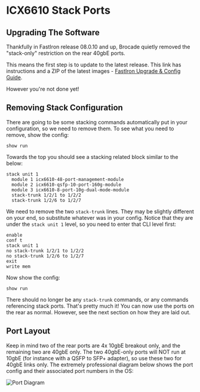 
# ICX6610 Stack Ports
## Upgrading The Software
Thankfully in FastIron release 08.0.10 and up, Brocade quietly removed the "stack-only" restriction on the rear 40gbE ports.  

This means the first step is to update to the latest release. This link has instructions and a ZIP of the latest images - [FastIron Upgrade & Config Guide](http://fohdeesha.com/docs/fcx/).  

However you're not done yet!

## Removing Stack Configuration
There are going to be some stacking commands automatically put in your configuration, so we need to remove them. To see what you need to remove, show the config:
```
show run
```
Towards the top you should see a stacking related block similar to the below:
```
stack unit 1
  module 1 icx6610-48-port-management-module
  module 2 icx6610-qsfp-10-port-160g-module
  module 3 icx6610-8-port-10g-dual-mode-module
  stack-trunk 1/2/1 to 1/2/2
  stack-trunk 1/2/6 to 1/2/7
```

We need to remove the two ```stack-trunk``` lines. They may be slightly different on your end, so substitute whatever was in your config. Notice that they are under the ```stack unit 1``` level, so you need to enter that CLI level first:
```
enable
conf t
stack unit 1
no stack-trunk 1/2/1 to 1/2/2
no stack-trunk 1/2/6 to 1/2/7
exit
write mem
```
Now show the config:
```
show run
```
There should no longer be any ```stack-trunk``` commands, or any commands referencing stack ports. That's pretty much it! You can now use the ports on the rear as normal. However, see the next section on how they are laid out.

## Port Layout
Keep in mind two of the rear ports are 4x 10gbE breakout only, and the remaining two are 40gbE only. The two 40gbE-only ports will NOT run at 10gbE (for instance with a QSFP to SFP+ adapter), so use these two for 40gbE links only. The extremely professional diagram below shows the port config and their associated port numbers in the OS:

![Port Diagram](https://fohdeesha.com/data/other/icx-ports.png)

